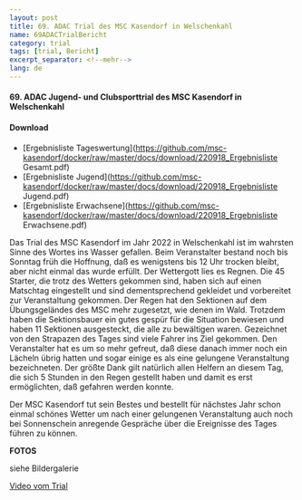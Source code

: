 ```yaml
---
layout: post
title: 69. ADAC Trial des MSC Kasendorf in Welschenkahl
name: 69ADACTrialBericht
category: trial
tags: [trial, Bericht]
excerpt_separator: <!--mehr-->
lang: de
---
```


#### 69. ADAC Jugend- und Clubsporttrial des MSC Kasendorf in Welschenkahl

#### Download

* [Ergebnisliste Tageswertung](https://github.com/msc-kasendorf/docker/raw/master/docs/download/220918_Ergebnisliste Gesamt.pdf)
* [Ergebnisliste Jugend](https://github.com/msc-kasendorf/docker/raw/master/docs/download/220918_Ergebnisliste Jugend.pdf)
* [Ergebnisliste Erwachsene](https://github.com/msc-kasendorf/docker/raw/master/docs/download/220918_Ergebnisliste Erwachsene.pdf)

<!--mehr-->

Das Trial des MSC Kasendorf im Jahr 2022 in Welschenkahl ist im wahrsten Sinne des Wortes ins Wasser gefallen. Beim Veranstalter bestand noch bis Sonntag
früh die Hoffnung, daß es wenigstens bis 12 Uhr trocken bleibt, aber nicht einmal das wurde erfüllt. Der Wettergott lies es Regnen. Die 45 Starter, die
trotz des Wetters gekommen sind, haben sich auf einen Matschtag eingestellt und sind dementsprechend gekleidet und vorbereitet zur Veranstaltung gekommen.
Der Regen hat den Sektionen auf dem Übungsgeländes des MSC mehr zugesetzt, wie denen im Wald. Trotzdem haben die Sektionsbauer ein gutes gespür für die
Situation bewiesen und haben 11 Sektionen ausgesteckt, die alle zu bewältigen waren. Gezeichnet von den Strapazen des Tages sind viele Fahrer ins Ziel
gekommen. Den Veranstalter hat es um so mehr gefreut, daß diese danach immer noch ein Lächeln übrig hatten und sogar einige es als eine gelungene 
Veranstaltung bezeichneten. Der größte Dank gilt natürlich allen Helfern an diesem Tag, die sich 5 Stunden in den Regen gestellt haben und damit es erst
ermöglichten, daß gefahren werden konnte.

Der MSC Kasendorf tut sein Bestes und bestellt für nächstes Jahr schon einmal schönes Wetter um nach einer gelungenen Veranstaltung auch noch bei 
Sonnenschein anregende Gespräche über die Ereignisse des Tages führen zu können.

**FOTOS**

siehe Bildergalerie

[Video vom Trial]([https://youtu.be/m2leEgdURa0](https://www.youtube.com/watch?v=_27-yVyWiWE))
